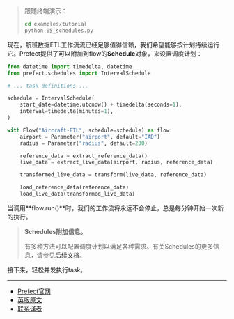 > 
> 跟随终端演示：
> 
> ````bash
> cd examples/tutorial
> python 05_schedules.py
> ````
> 

现在，航班数据ETL工作流流已经足够值得信赖，我们希望能够按计划持续运行它。Prefect提供了可以附加到flow的**Schedule**对象，来设置调度计划：

````Python
from datetime import timedelta, datetime
from prefect.schedules import IntervalSchedule

# ... task definitions ...

schedule = IntervalSchedule(
    start_date=datetime.utcnow() + timedelta(seconds=1),
    interval=timedelta(minutes=1),
)

with Flow("Aircraft-ETL", schedule=schedule) as flow:
    airport = Parameter("airport", default="IAD")
    radius = Parameter("radius", default=200)

    reference_data = extract_reference_data()
    live_data = extract_live_data(airport, radius, reference_data)

    transformed_live_data = transform(live_data, reference_data)

    load_reference_data(reference_data)
    load_live_data(transformed_live_data)
````

当调用**flow.run()**时，我们的工作流将永远不会停止，总是每分钟开始一次新的执行。

> 
> **Schedules附加信息。**
> 
> 有多种方法可以配置调度计划以满足各种需求。有关Schedules的更多信息，请参见[后续文档](https://docs.prefect.io/core/concepts/schedules.html#schedules)。
> 

接下来，轻松并发执行task。

***

- [Prefect官网](https://www.prefect.io/)
- [英版原文](https://docs.prefect.io/core/tutorial/05-running-on-a-schedule.html)
- [联系译者](https://github.com/listen-lavender)
